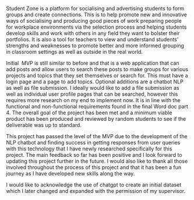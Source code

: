 Student Zone is a platform for socialising and advertising students to form groups and create connections. This is to help promote new and innovative ways of socialising and producing good pieces of work preparing people for workplace environments via the selection process and helping students develop skills and work with others in any field they want to bolster their portfolios. It is also a tool for teachers to view and understand students' strengths and weaknesses to promote better and more informed grouping in classroom settings as well as outside in the real world.

Initial  MVP is still similar to before and that is a web application that can add posts and allow users to search these posts to make groups for various projects and topics that they set themselves or search for. This must have a login page and a page to add topics. Optional additions are a chatbot NLP as well as file submission. I ideally would like to add a file submission as well as individual user profile pages that can be searched, however this requires more research on my end to implement now. It is in line with the functional and non-functional requirements found in the final Word doc part 4. The overall goal of the project has been met and a minimum viable product has been produced and reviewed by random students to see if the deliverable was up to standard.

This project has passed the level of the MVP due to the development of the NLP chatbot and finding success in getting responses from user queries with this technology that I have newly researched specifically for this project. The main feedback so far has been positive and I look forward to updating this project further in the future. I would also like to thank all those involved throughout the process of this project and that it has been a fun journey as I have developed new skills along the way.

I would like to acknowledge the use of chatgpt to create an initial dataset which I later changed and expanded with the permission of my supervisor.
